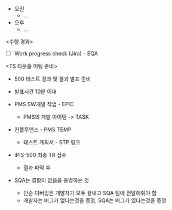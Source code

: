 - 오전
	- ...
- 오후
	- ...

<수행 경과>
- [ ] Work progress check (Jira) - SQA

<TS 타운홀 미팅 준비>
- 500 테스트 경과 및 결과 발표 준비
- 발표시간 10분 이내
- PMS SW개발 작업 - EPIC
	- PMS의 개발 아이템 -> TASK
- 컨플루언스 - PMS TEMP
	- 테스트 계획서 - STP 링크

- iPIS-500 최종 TR 접수
	- 결과 파악 후 

- SQA는 결함이 없음을 증명하는 것
	- 단순 디버깅은 개발자가 모두 끝내고 SQA 팀에 전달해줘야 함
	- 개발자는 버그가 없다는것을 증명, SQA는 버그가 있다는것을 증명